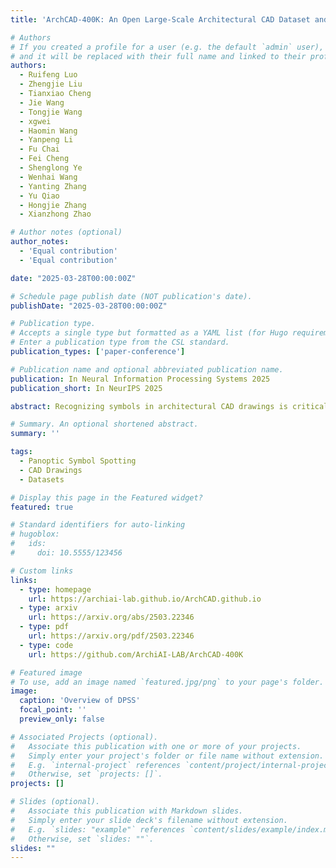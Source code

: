 ```yaml
---
title: 'ArchCAD-400K: An Open Large-Scale Architectural CAD Dataset and New Baseline for Panoptic Symbol Spotting'

# Authors
# If you created a profile for a user (e.g. the default `admin` user), write the username (folder name) here
# and it will be replaced with their full name and linked to their profile.
authors:
  - Ruifeng Luo
  - Zhengjie Liu
  - Tianxiao Cheng
  - Jie Wang
  - Tongjie Wang
  - xgwei
  - Haomin Wang
  - Yanpeng Li
  - Fu Chai
  - Fei Cheng
  - Shenglong Ye
  - Wenhai Wang
  - Yanting Zhang
  - Yu Qiao
  - Hongjie Zhang
  - Xianzhong Zhao

# Author notes (optional)
author_notes:
  - 'Equal contribution'
  - 'Equal contribution'

date: "2025-03-28T00:00:00Z"

# Schedule page publish date (NOT publication's date).
publishDate: "2025-03-28T00:00:00Z"

# Publication type.
# Accepts a single type but formatted as a YAML list (for Hugo requirements).
# Enter a publication type from the CSL standard.
publication_types: ['paper-conference']

# Publication name and optional abbreviated publication name.
publication: In Neural Information Processing Systems 2025
publication_short: In NeurIPS 2025

abstract: Recognizing symbols in architectural CAD drawings is critical for various advanced engineering applications. In this paper, we propose a novel CAD data annotation engine that leverages intrinsic attributes from systematically archived CAD drawings to automatically generate high-quality annotations, thus significantly reducing manual labeling efforts. Utilizing this engine, we construct ArchCAD-400K, a large-scale CAD dataset consisting of 413,062 chunks from 5538 highly standardized drawings, making it over 26 times larger than the largest existing CAD dataset. ArchCAD-400K boasts an extended drawing diversity and broader categories, offering line-grained annotations. Furthermore, we present a new baseline model for panoptic symbol spotting, termed Dual-Pathway Symbol Spotter (DPSS). It incorporates an adaptive fusion module to enhance primitive features with complementary image features, achieving state-of-the-art performance and enhanced robustness. Extensive experiments validate the effectiveness of DPSS, demonstrating the value of ArchCAD-400K and its potential to drive innovation in architectural design and construction.

# Summary. An optional shortened abstract.
summary: ''

tags:
  - Panoptic Symbol Spotting
  - CAD Drawings
  - Datasets

# Display this page in the Featured widget?
featured: true

# Standard identifiers for auto-linking
# hugoblox:
#   ids:
#     doi: 10.5555/123456

# Custom links
links:
  - type: homepage
    url: https://archiai-lab.github.io/ArchCAD.github.io
  - type: arxiv
    url: https://arxiv.org/abs/2503.22346
  - type: pdf
    url: https://arxiv.org/pdf/2503.22346
  - type: code
    url: https://github.com/ArchiAI-LAB/ArchCAD-400K

# Featured image
# To use, add an image named `featured.jpg/png` to your page's folder.
image:
  caption: 'Overview of DPSS'
  focal_point: ''
  preview_only: false

# Associated Projects (optional).
#   Associate this publication with one or more of your projects.
#   Simply enter your project's folder or file name without extension.
#   E.g. `internal-project` references `content/project/internal-project/index.md`.
#   Otherwise, set `projects: []`.
projects: []

# Slides (optional).
#   Associate this publication with Markdown slides.
#   Simply enter your slide deck's filename without extension.
#   E.g. `slides: "example"` references `content/slides/example/index.md`.
#   Otherwise, set `slides: ""`.
slides: ""
---
```


<!-- > [!NOTE]
> Click the _Cite_ button above to demo the feature to enable visitors to import publication metadata into their reference management software.

> [!NOTE]
> Create your slides in Markdown - click the _Slides_ button to check out the example.

Add the publication's **full text** or **supplementary notes** here. You can use rich formatting such as including [code, math, and images](https://docs.hugoblox.com/content/writing-markdown-latex/). -->
